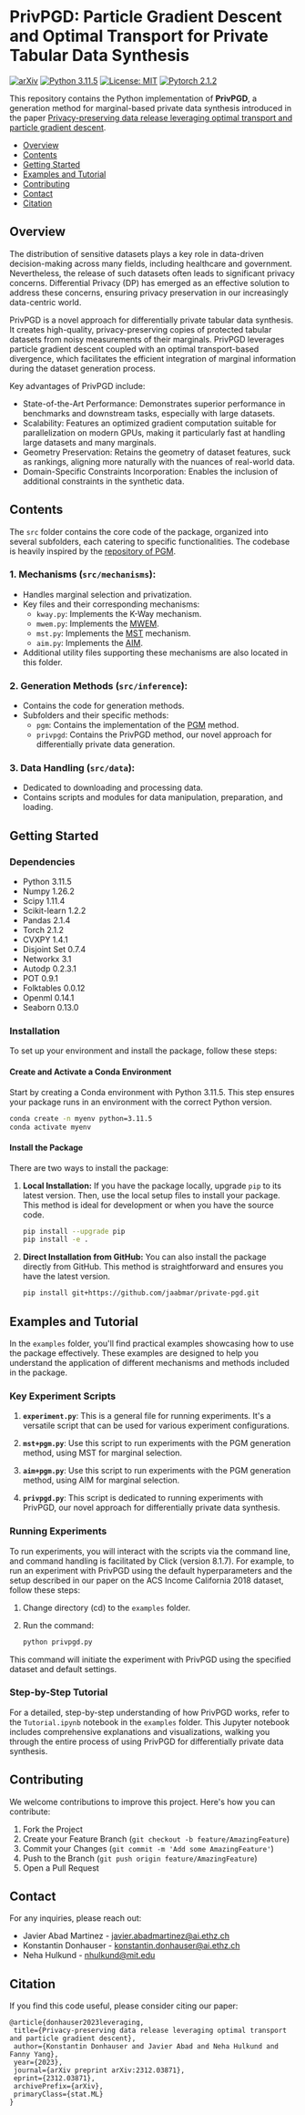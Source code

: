 # PrivPGD: Particle Gradient Descent and Optimal Transport for Private Tabular Data Synthesis

[![arXiv](https://img.shields.io/badge/stat.ML-arXiv%3A2006.08437-B31B1B.svg)](https://arxiv.org/abs/2312.03871)
[![Python 3.11.5](https://img.shields.io/badge/python-3.11.5-blue.svg)](https://python.org/downloads/release/python-3115/)
[![License: MIT](https://img.shields.io/badge/License-MIT-yellow.svg)](LICENSE)
[![Pytorch 2.1.2](https://img.shields.io/badge/pytorch-2.1.2-green.svg)](https://pytorch.org/)


This repository contains the Python implementation of **PrivPGD**, a generation method for marginal-based private data synthesis introduced in the paper [Privacy-preserving data release leveraging optimal transport and particle gradient descent](https://arxiv.org/abs/2312.03871).

* [Overview](#overview)
* [Contents](#contents)
* [Getting Started](#getting-started)
* [Examples and Tutorial](#examples-and-tutorial)
* [Contributing](#contributing)
* [Contact](#contact)
* [Citation](#citation)

## Overview

The distribution of sensitive datasets plays a key role in data-driven decision-making across many fields, including healthcare and government. Nevertheless, the release of such datasets often leads to significant privacy concerns. Differential Privacy (DP) has emerged as an effective solution to address these concerns, ensuring privacy preservation in our increasingly data-centric world.

PrivPGD is a novel approach for differentially private tabular data synthesis. It creates high-quality, privacy-preserving copies of protected tabular datasets from noisy measurements of their marginals. PrivPGD leverages particle gradient descent coupled with an optimal transport-based divergence, which facilitates the efficient integration of marginal information during the dataset generation process.

Key advantages of PrivPGD include:

- State-of-the-Art Performance: Demonstrates superior performance in benchmarks and downstream tasks, especially with large datasets.
- Scalability: Features an optimized gradient computation suitable for parallelization on modern GPUs, making it particularly fast at handling large datasets and many marginals.
- Geometry Preservation: Retains the geometry of dataset features, suck as rankings, aligning more naturally with the nuances of real-world data.
- Domain-Specific Constraints Incorporation: Enables the inclusion of additional constraints in the synthetic data.

## Contents

The `src` folder contains the core code of the package, organized into several subfolders, each catering to specific functionalities. The codebase is heavily inspired by the [repository of PGM](https://github.com/ryan112358/private-pgm).

### 1. Mechanisms (`src/mechanisms`):
   - Handles marginal selection and privatization.
   - Key files and their corresponding mechanisms:
     - `kway.py`: Implements the K-Way mechanism.
     - `mwem.py`: Implements the [MWEM](https://arxiv.org/pdf/1901.09136.pdf).
     - `mst.py`: Implements the [MST](https://arxiv.org/pdf/2108.04978.pdf) mechanism.
     - `aim.py`: Implements the [AIM](https://arxiv.org/pdf/2201.12677.pdf).
   - Additional utility files supporting these mechanisms are also located in this folder.

### 2. Generation Methods (`src/inference`):
   - Contains the code for generation methods.
   - Subfolders and their specific methods:
     - `pgm`: Contains the implementation of the [PGM](https://arxiv.org/pdf/1901.09136.pdf) method.
     - `privpgd`: Contains the PrivPGD method, our novel approach for differentially private data generation.

### 3. Data Handling (`src/data`):
   - Dedicated to downloading and processing data.
   - Contains scripts and modules for data manipulation, preparation, and loading.

## Getting Started

### Dependencies

- Python 3.11.5
- Numpy 1.26.2
- Scipy 1.11.4
- Scikit-learn 1.2.2
- Pandas 2.1.4
- Torch 2.1.2
- CVXPY 1.4.1
- Disjoint Set 0.7.4
- Networkx 3.1
- Autodp 0.2.3.1
- POT 0.9.1
- Folktables 0.0.12
- Openml 0.14.1
- Seaborn 0.13.0

### Installation

To set up your environment and install the package, follow these steps:

#### Create and Activate a Conda Environment

Start by creating a Conda environment with Python 3.11.5. This step ensures your package runs in an environment with the correct Python version. 
```bash
conda create -n myenv python=3.11.5
conda activate myenv
```
#### Install the Package

There are two ways to install the package:

1. **Local Installation:**
   If you have the package locally, upgrade `pip` to its latest version. Then, use the local setup files to install your package. This method is ideal for development or when you have the source code.
   ```bash
   pip install --upgrade pip
   pip install -e .
   ```
2. **Direct Installation from GitHub:**
   You can also install the package directly from GitHub. This method is straightforward and ensures you have the latest version.
   ```bash
   pip install git+https://github.com/jaabmar/private-pgd.git
   ```

## Examples and Tutorial

In the `examples` folder, you'll find practical examples showcasing how to use the package effectively. These examples are designed to help you understand the application of different mechanisms and methods included in the package.

### Key Experiment Scripts

1. **`experiment.py`**: This is a general file for running experiments. It's a versatile script that can be used for various experiment configurations.

2. **`mst+pgm.py`**: Use this script to run experiments with the PGM generation method, using MST for marginal selection.

3. **`aim+pgm.py`**: Use this script to run experiments with the PGM generation method, using AIM for marginal selection.

4. **`privpgd.py`**: This script is dedicated to running experiments with PrivPGD, our novel approach for differentially private data synthesis.

### Running Experiments

To run experiments, you will interact with the scripts via the command line, and command handling is facilitated by Click (version 8.1.7). For example, to run an experiment with PrivPGD using the default hyperparameters and the setup described in our paper on the ACS Income California 2018 dataset, follow these steps:

1. Change directory (cd) to the `examples` folder.
2. Run the command:

    ```bash
    python privpgd.py
    ```

This command will initiate the experiment with PrivPGD using the specified dataset and default settings.

### Step-by-Step Tutorial

For a detailed, step-by-step understanding of how PrivPGD works, refer to the `Tutorial.ipynb` notebook in the `examples` folder. This Jupyter notebook includes comprehensive explanations and visualizations, walking you through the entire process of using PrivPGD for differentially private data synthesis. 

## Contributing

We welcome contributions to improve this project. Here's how you can contribute:

1. Fork the Project
2. Create your Feature Branch (`git checkout -b feature/AmazingFeature`)
3. Commit your Changes (`git commit -m 'Add some AmazingFeature'`)
4. Push to the Branch (`git push origin feature/AmazingFeature`)
5. Open a Pull Request


## Contact

For any inquiries, please reach out:

- Javier Abad Martinez - [javier.abadmartinez@ai.ethz.ch](mailto:javier.abadmartinez@ai.ethz.ch)
- Konstantin Donhauser - [konstantin.donhauser@ai.ethz.ch](mailto:konstantin.donhauser@ai.ethz.ch)
- Neha Hulkund - [nhulkund@mit.edu](mailto:nhulkund@mit.edu)

## Citation

If you find this code useful, please consider citing our paper:
 ```
@article{donhauser2023leveraging,
  title={Privacy-preserving data release leveraging optimal transport and particle gradient descent},
  author={Konstantin Donhauser and Javier Abad and Neha Hulkund and Fanny Yang},
  year={2023},
  journal={arXiv preprint arXiv:2312.03871},
  eprint={2312.03871},
  archivePrefix={arXiv},
  primaryClass={stat.ML}
}
```
